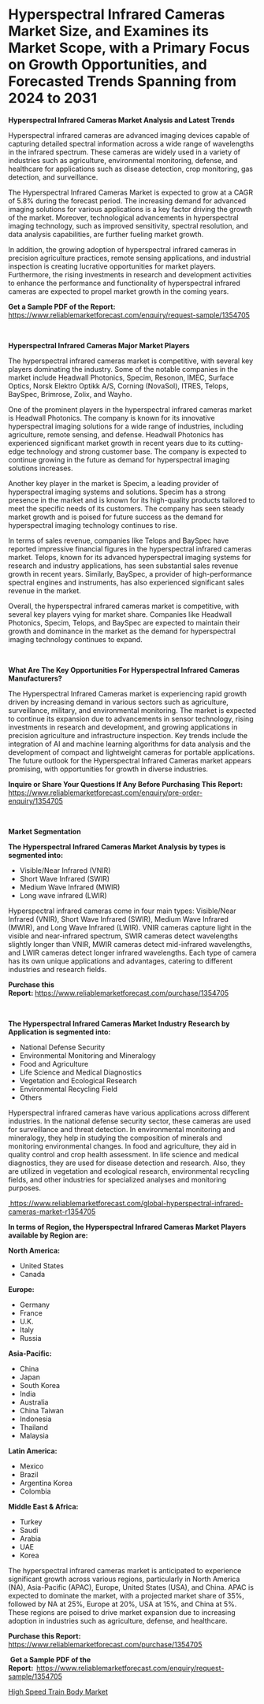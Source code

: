 <p><h1>Hyperspectral Infrared Cameras Market Size, and Examines its Market Scope, with a Primary Focus on Growth Opportunities, and Forecasted Trends Spanning from 2024 to 2031</h1></p><p><strong>Hyperspectral Infrared Cameras Market Analysis and Latest Trends</strong></p>
<p><p>Hyperspectral infrared cameras are advanced imaging devices capable of capturing detailed spectral information across a wide range of wavelengths in the infrared spectrum. These cameras are widely used in a variety of industries such as agriculture, environmental monitoring, defense, and healthcare for applications such as disease detection, crop monitoring, gas detection, and surveillance.</p><p>The Hyperspectral Infrared Cameras Market is expected to grow at a CAGR of 5.8% during the forecast period. The increasing demand for advanced imaging solutions for various applications is a key factor driving the growth of the market. Moreover, technological advancements in hyperspectral imaging technology, such as improved sensitivity, spectral resolution, and data analysis capabilities, are further fueling market growth.</p><p>In addition, the growing adoption of hyperspectral infrared cameras in precision agriculture practices, remote sensing applications, and industrial inspection is creating lucrative opportunities for market players. Furthermore, the rising investments in research and development activities to enhance the performance and functionality of hyperspectral infrared cameras are expected to propel market growth in the coming years.</p></p>
<p><strong>Get a Sample PDF of the Report:&nbsp;</strong> <a href="https://www.reliablemarketforecast.com/enquiry/request-sample/1354705">https://www.reliablemarketforecast.com/enquiry/request-sample/1354705</a></p>
<p>&nbsp;</p>
<p><strong>Hyperspectral Infrared Cameras Major Market Players</strong></p>
<p><p>The hyperspectral infrared cameras market is competitive, with several key players dominating the industry. Some of the notable companies in the market include Headwall Photonics, Specim, Resonon, IMEC, Surface Optics, Norsk Elektro Optikk A/S, Corning (NovaSol), ITRES, Telops, BaySpec, Brimrose, Zolix, and Wayho.</p><p>One of the prominent players in the hyperspectral infrared cameras market is Headwall Photonics. The company is known for its innovative hyperspectral imaging solutions for a wide range of industries, including agriculture, remote sensing, and defense. Headwall Photonics has experienced significant market growth in recent years due to its cutting-edge technology and strong customer base. The company is expected to continue growing in the future as demand for hyperspectral imaging solutions increases.</p><p>Another key player in the market is Specim, a leading provider of hyperspectral imaging systems and solutions. Specim has a strong presence in the market and is known for its high-quality products tailored to meet the specific needs of its customers. The company has seen steady market growth and is poised for future success as the demand for hyperspectral imaging technology continues to rise.</p><p>In terms of sales revenue, companies like Telops and BaySpec have reported impressive financial figures in the hyperspectral infrared cameras market. Telops, known for its advanced hyperspectral imaging systems for research and industry applications, has seen substantial sales revenue growth in recent years. Similarly, BaySpec, a provider of high-performance spectral engines and instruments, has also experienced significant sales revenue in the market.</p><p>Overall, the hyperspectral infrared cameras market is competitive, with several key players vying for market share. Companies like Headwall Photonics, Specim, Telops, and BaySpec are expected to maintain their growth and dominance in the market as the demand for hyperspectral imaging technology continues to expand.</p></p>
<p>&nbsp;</p>
<p><strong>What Are The Key Opportunities For Hyperspectral Infrared Cameras Manufacturers?</strong></p>
<p><p>The Hyperspectral Infrared Cameras market is experiencing rapid growth driven by increasing demand in various sectors such as agriculture, surveillance, military, and environmental monitoring. The market is expected to continue its expansion due to advancements in sensor technology, rising investments in research and development, and growing applications in precision agriculture and infrastructure inspection. Key trends include the integration of AI and machine learning algorithms for data analysis and the development of compact and lightweight cameras for portable applications. The future outlook for the Hyperspectral Infrared Cameras market appears promising, with opportunities for growth in diverse industries.</p></p>
<p><strong>Inquire or Share Your Questions If Any Before Purchasing This Report:</strong> <a href="https://www.reliablemarketforecast.com/enquiry/pre-order-enquiry/1354705">https://www.reliablemarketforecast.com/enquiry/pre-order-enquiry/1354705</a></p>
<p>&nbsp;</p>
<p><strong>Market Segmentation</strong></p>
<p><strong>The Hyperspectral Infrared Cameras Market Analysis by types is segmented into:</strong></p>
<p><ul><li>Visible/Near Infrared (VNIR)</li><li>Short Wave Infrared (SWIR)</li><li>Medium Wave Infrared (MWIR)</li><li>Long wave infrared (LWIR)</li></ul></p>
<p><p>Hyperspectral infrared cameras come in four main types: Visible/Near Infrared (VNIR), Short Wave Infrared (SWIR), Medium Wave Infrared (MWIR), and Long Wave Infrared (LWIR). VNIR cameras capture light in the visible and near-infrared spectrum, SWIR cameras detect wavelengths slightly longer than VNIR, MWIR cameras detect mid-infrared wavelengths, and LWIR cameras detect longer infrared wavelengths. Each type of camera has its own unique applications and advantages, catering to different industries and research fields.</p></p>
<p><strong>Purchase this Report:&nbsp;</strong><a href="https://www.reliablemarketforecast.com/purchase/1354705">https://www.reliablemarketforecast.com/purchase/1354705</a></p>
<p>&nbsp;</p>
<p><strong>The Hyperspectral Infrared Cameras Market Industry Research by Application is segmented into:</strong></p>
<p><ul><li>National Defense Security</li><li>Environmental Monitoring and Mineralogy</li><li>Food and Agriculture</li><li>Life Science and Medical Diagnostics</li><li>Vegetation and Ecological Research</li><li>Environmental Recycling Field</li><li>Others</li></ul></p>
<p><p>Hyperspectral infrared cameras have various applications across different industries. In the national defense security sector, these cameras are used for surveillance and threat detection. In environmental monitoring and mineralogy, they help in studying the composition of minerals and monitoring environmental changes. In food and agriculture, they aid in quality control and crop health assessment. In life science and medical diagnostics, they are used for disease detection and research. Also, they are utilized in vegetation and ecological research, environmental recycling fields, and other industries for specialized analyses and monitoring purposes.</p></p>
<p><a href="https://www.reliablemarketforecast.com/global-hyperspectral-infrared-cameras-market-r1354705">&nbsp;https://www.reliablemarketforecast.com/global-hyperspectral-infrared-cameras-market-r1354705</a></p>
<p><strong>In terms of Region, the Hyperspectral Infrared Cameras Market Players available by Region are:</strong></p>
<p>
    <p> <strong> North America: </strong>
        <ul>
            <li>United States</li>
            <li>Canada</li>
        </ul>
        </p> 
    <p> <strong> Europe: </strong>
        <ul>
            <li>Germany</li>
            <li>France</li>
            <li>U.K.</li>
            <li>Italy</li>
            <li>Russia</li>
        </ul>
        </p> 
    <p> <strong> Asia-Pacific: </strong>
        <ul>
            <li>China</li>
            <li>Japan</li>
            <li>South Korea</li>
            <li>India</li>
            <li>Australia</li>
            <li>China Taiwan</li>
            <li>Indonesia</li>
            <li>Thailand</li>
            <li>Malaysia</li>
        </ul>
        </p> 
    <p> <strong> Latin America: </strong>
        <ul>
            <li>Mexico</li>
            <li>Brazil</li>
            <li>Argentina Korea</li>
            <li>Colombia</li>
        </ul>
        </p> 
    <p> <strong> Middle East & Africa: </strong>
        <ul>
            <li>Turkey</li>
            <li>Saudi</li>
            <li>Arabia</li>
            <li>UAE</li>
            <li>Korea</li>
        </ul>
    </p>
    </p>
<p><p>The hyperspectral infrared cameras market is anticipated to experience significant growth across various regions, particularly in North America (NA), Asia-Pacific (APAC), Europe, United States (USA), and China. APAC is expected to dominate the market, with a projected market share of 35%, followed by NA at 25%, Europe at 20%, USA at 15%, and China at 5%. These regions are poised to drive market expansion due to increasing adoption in industries such as agriculture, defense, and healthcare.</p></p>
<p><strong>Purchase this Report: </strong><a href="https://www.reliablemarketforecast.com/purchase/1354705">https://www.reliablemarketforecast.com/purchase/1354705</a></p>
<p>&nbsp;<strong>Get a Sample PDF of the Report:&nbsp;&nbsp;</strong><a href="https://www.reliablemarketforecast.com/enquiry/request-sample/1354705">https://www.reliablemarketforecast.com/enquiry/request-sample/1354705</a></p>
<p><strong></strong></p>
<p><p><a href="https://github.com/jadenRaynor/Market-Research-Report-List-1/blob/main/high-speed-train-body-market.md">High Speed Train Body Market</a></p></p>